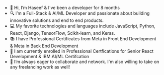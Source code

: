 - 👋 Hi, I’m Haseef & I've been a developer for 8 months
- 🔍 I’m a Full-Stack & AI/ML Developer and passionate about building innovative solutions and end to end products.
- 💻 My favorite technologies and languages include JavaScript, Python, React, Django, TensorFlow, Scikit-learn, and Keras.
- 📚 I have Professional Certificates from Meta in Front End Development & Meta in Back End Development
- 🌴 I am currently enrolled in Professional Certfications for Senior React Development & IBM AI/ML Certifcation
- 🌟 I’m always eager to collaborate and network. I'm also willing to take on any freelancing work as well!
<!---
HaseefMi/HaseefMi is a ✨ special ✨ repository because its `README.md` (this file) appears on your GitHub profile.
You can click the Preview link to take a look at your changes.
--->
